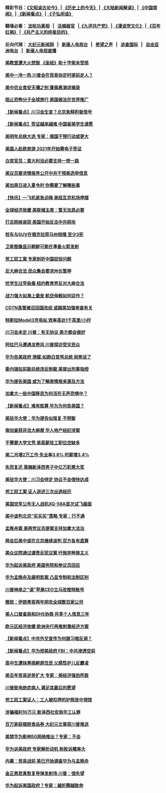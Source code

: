 #### 精彩节目：[《文昭谈古论今》](http://155.138.205.71/wenzhao) | [《历史上的今天》](http://155.138.205.71/today-in-history) | [《大陆新闻解读》](http://155.138.205.71/ntdtv-comedy) | [《中国禁闻》](http://155.138.205.71/ntdtv-news) | [《新闻看点》](http://155.138.205.71/news-insight) | [《子弘闲谈》](http://155.138.205.71/zihongxiantan/) 

 #### 翻墙必看： [法轮功真相](http://155.138.205.71:10000/videos/truth.html) &nbsp;&nbsp;|&nbsp;&nbsp; [活摘器官](http://155.138.205.71:10000/videos/res/Organs/) &nbsp;&nbsp;|[《九评共产党》](http://155.138.205.71:10000/videos/jiuping) | [《漫谈党文化》](http://155.138.205.71:10000/videos/mtdwh) | [《百年红祸》](http://155.138.205.71:10000/videos/bnhh) | [《共产主义的终极目的》](http://155.138.205.71:10000/videos/res/zjmd) 

 #### 反向代理： [大纪元新闻网](http://155.138.205.71:10080/) &nbsp;&nbsp;|&nbsp;&nbsp; [新唐人电视台](http://155.138.205.71:8000/) &nbsp;&nbsp;|&nbsp;&nbsp; [希望之声](http://155.138.205.71:8200/) &nbsp;&nbsp;|&nbsp;&nbsp; [追查国际](http://155.138.205.71:10010/) &nbsp;&nbsp;|&nbsp;&nbsp; [自由亚洲电台](http://155.138.205.71:9800/) &nbsp;&nbsp;|&nbsp;&nbsp; [新唐人电视直播](http://155.138.205.71/) 

#### [美教堂遭大火焚毁 《圣经》和十字架未受损](../pages/nsc412/n11102335.md?t=03100936) 

#### [美中一冷一热 川普会在贸易协定时提前走人？](../pages/nsc412/n11102055.md?t=03100936) 

#### [美中农业食安天壤之别 蓬佩奥演讲摘录](../pages/nsc412/n11102067.md?t=03100936) 

#### [阻止恐怖分子全球旅行 美国做法在世界推广](../pages/nsc412/n11101930.md?t=03100936) 

#### [【新闻看点】川习会生变？北京急释积极信号](../pages/nsc412/n11101718.md?t=03100936) 

#### [【新闻看点】签证越来越难 中国留美学生请愿](../pages/nsc412/n11101670.md?t=03100936) 

#### [美明年总统大选 专家：俄国干预行动或更大](../pages/nsc412/n11101775.md?t=03100936) 

#### [美国人赴欧旅游 2021年开始需电子签证](../pages/nsc412/n11101643.md?t=03100936) 

#### [白宫官员：意大利没必要支持一带一路](../pages/nsc412/n11101722.md?t=03100936) 

#### [美议员要求情报界公开中共干预美选举信息](../pages/nsc412/n11101681.md?t=03100936) 

#### [美加周日进入夏令时 你需要了解哪些事](../pages/nsc412/n11100102.md?t=03100936) 

#### [【快讯】一飞机紧急迫降 美纽瓦克机场停摆](../pages/nsc412/n11101574.md?t=03100936) 

#### [全球经济放缓 美联储主席：暂无加息必要](../pages/nsc412/n11101557.md?t=03100936) 

#### [打击网络盗窃 美国开始反击中共网攻](../pages/nsc412/n11099537.md?t=03100936) 

#### [校车与SUV在俄克拉荷马州相撞 至少3死](../pages/nsc412/n11101497.md?t=03100936) 

#### [卫星图像显示朝鲜可能在凖备火箭发射](../pages/nsc412/n11101436.md?t=03100936) 

#### [劳工奴工案 专家剖析中国奴役问题](../pages/nsc412/n11100805.md?t=03100936) 

#### [反大麻合法 民众集会要求州长暂停](../pages/nsc412/n11100827.md?t=03100936) 

#### [忧学生过早染毒 纽约教育界反对大麻合法](../pages/nsc412/n11100822.md?t=03100936) 

#### [战力强大如海上堡垒 航空母舰如何运作？](../pages/nsc412/n11101107.md?t=03100936) 

#### [CGTN高管被召回国改组 或跟美加强审查有关](../pages/nsc412/n11100865.md?t=03100936) 

#### [特斯拉Model3充电站 效率高达1千英里/小时](../pages/nsc412/n11100121.md?t=03100936) 

#### [川习会未定 川普：有无协议 美方都会做好](../pages/nsc412/n11099895.md?t=03100936) 

#### [阿拉巴马遭遇龙卷风 川普探访受灾民众](../pages/nsc412/n11100206.md?t=03100936) 

#### [华为告美政府 港媒:如跑白宫骂总统 闹笑话了](../pages/nsc412/n11100135.md?t=03100936) 

#### [委内瑞拉前副总统违反制裁 美提出刑事指控](../pages/nsc412/n11100172.md?t=03100936) 

#### [华为提告美国 或为了解美情报来源及方法](../pages/nsc412/n11100009.md?t=03100936) 

#### [加拿大一些中国移民为何活在无声恐惧中？](../pages/nsc412/n11100069.md?t=03100936) 

#### [【新闻看点】难有胜算 华为为何告美国？](../pages/nsc412/n11099574.md?t=03100936) 

#### [美驻华大使：华为提告似报复 不明智](../pages/nsc412/n11099847.md?t=03100936) 

#### [南加查获非法大麻屋 华人地产经纪涉案](../pages/nsc412/n11100010.md?t=03100936) 

#### [不需要大学文凭 美高薪技工职位空缺多](../pages/nsc412/n11097360.md?t=03100936) 

#### [美二月增2万工作 失业率3.8% 时薪增3.4%](../pages/nsc412/n11099370.md?t=03100936) 

#### [失而复还 落魄新泽西男子中亿万彩票大奖](../pages/nsc412/n11099301.md?t=03100936) 

#### [美驻华大使：川习会待定 协议不会很快达成](../pages/nsc412/n11098929.md?t=03100936) 

#### [劳工奴工案 证人讲述三次出逃经历](../pages/nsc412/n11098191.md?t=03100936) 

#### [美国空军公布无人战机XQ-58A首次试飞画面](../pages/nsc412/n11098760.md?t=03100936) 

#### [美中谈判北京“买买买”策略 专家：行不通](../pages/nsc412/n11098010.md?t=03100936) 

#### [孟晚舟案 美两党议员提案支持加拿大法治](../pages/nsc412/n11097898.md?t=03100936) 

#### [两会后美中或在北京继续谈判 双方各有盘算](../pages/nsc412/n11097321.md?t=03100936) 

#### [美众议院通过谴责反犹议案 吁抛弃种族主义](../pages/nsc412/n11097567.md?t=03100936) 

#### [华为起诉美政府 美国务院和参议员回应](../pages/nsc412/n11097131.md?t=03100936) 

#### [华为孟晚舟及康明凯案 凸显专制和法制区别](../pages/nsc412/n11096919.md?t=03100936) 

#### [川普神来之“语”苹果CEO立马改推特账号](../pages/nsc412/n11097470.md?t=03100936) 

#### [微软：伊朗黑客两年网攻全球数百家公司](../pages/nsc412/n11097168.md?t=03100936) 

#### [美人口普查局和DHS协商 共享个人信息三年](../pages/nsc412/n11097046.md?t=03100936) 

#### [欧元区经济放缓 欧洲央行再推刺激经济方案](../pages/nsc412/n11097207.md?t=03100936) 

#### [【新闻看点】中共外交宣传为何跟习唱反调？](../pages/nsc412/n11097080.md?t=03100936) 

#### [【新闻看点】华为控美政府 FBI：中共渗透空前](../pages/nsc412/n11096795.md?t=03100936) 

#### [高中生遭抺黑挑衅原住民 父感性护儿反霸凌](../pages/nsc412/n11096761.md?t=03100936) 

#### [美去年贸易逆差扩大 专家：美经济强劲所致](../pages/nsc412/n11096911.md?t=03100936) 

#### [川普致电绝症病人 满足其最后的愿望](../pages/nsc412/n11096457.md?t=03100936) 

#### [劳工奴工案证人：工人被扣押的护照放中领馆](../pages/nsc412/n11095385.md?t=03100936) 

#### [涉骗福利10万元 新泽西社安局华工认罪](../pages/nsc412/n11095382.md?t=03100936) 

#### [百万家庭摆脱食品券 大纪元文章获川普推送](../pages/nsc412/n11094215.md?t=03100936) 

#### [美禁华为影响5G网络推出？专家：不会](../pages/nsc412/n11094421.md?t=03100936) 

#### [华为诉美政府 专家解析动机 称败诉概率大](../pages/nsc412/n11094940.md?t=03100936) 

#### [内幕：贸易战前 美已开始调查华为与孟晚舟](../pages/nsc412/n11094499.md?t=03100936) 

#### [金正恩若真恢复导弹发射场 川普：很失望](../pages/nsc412/n11094341.md?t=03100936) 

#### [华为起诉美国政府？专家：越折腾越致命](../pages/nsc412/n11093935.md?t=03100936) 


